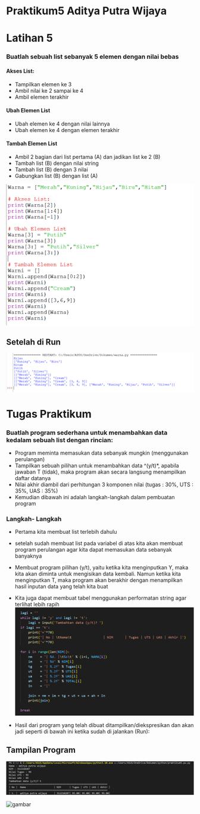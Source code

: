 # Praktikum5 Aditya Putra Wijaya

# Latihan 5
### Buatlah sebuah list sebanyak 5 elemen dengan nilai bebas

#### Akses List:
- Tampilkan elemen ke 3
- Ambil nilai ke 2 sampai ke 4
- Ambil elemen terakhir

#### Ubah Elemen List
- Ubah elemen ke 4 dengan nilai lainnya
- Ubah elemen ke 4 dengan elemen terakhir

#### Tambah Elemen List
- Ambil 2 bagian dari list pertama (A) dan jadikan list ke 2 (B)
- Tambah list (B) dengan nilai string
- Tambah list (B) dengan 3 nilai
- Gabungkan list (B) dengan list (A)

![gambar](gambar/bar3.png)
## Setelah di Run 
![gambar](gambar/bar2.png)


# Tugas Praktikum
### Buatlah program sederhana untuk menambahkan data kedalam sebuah list dengan rincian:
- Program meminta memasukan data sebanyak mungkin (menggunakan perulangan)
- Tampilkan sebuah pilihan untuk menambahkan data ^(y/t)*, apabila jawaban T (tidak), maka program akan secara langsung menampilkan daftar datanya
- Nilai akhir diambil dari perhitungan 3 komponen nilai (tugas : 30%, UTS : 35%, UAS : 35%)
- Kemudian dibawah ini adalah langkah-langkah dalam pembuatan program

### Langkah- Langkah
- Pertama kita membuat list terlebih dahulu
- setelah sudah membuat list pada variabel di atas kita akan membuat program perulangan agar kita dapat memasukan data sebanyak banyaknya
- Membuat program pilihan (y/t), yaitu ketika kita menginputkan Y, maka kita akan diminta untuk mengisikan data kembali. Namun ketika kita menginputkan T, maka program akan berakhir dengan menampilkan hasil inputan data yang telah kita buat
- Kita juga dapat membuat tabel menggunakan performatan string agar terlihat lebih rapih
![gambar](gambar/bar4.png)

- Hasil dari program yang telah dibuat ditampilkan/diekspresikan dan akan jadi seperti di bawah ini ketika sudah di jalankan (Run):
## Tampilan Program
![gambar](gambar/bar1.png)

![gambar](gambar/ss55.jpeg)
